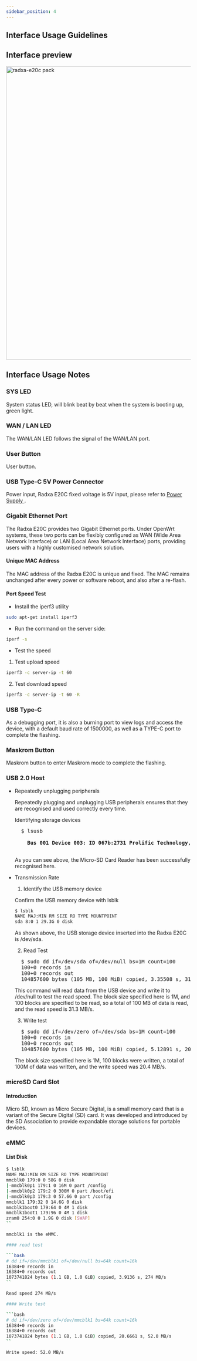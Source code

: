 ```yaml
---
sidebar_position: 4
---
```


## Interface Usage Guidelines

## Interface preview

<img src="/img/e/e20c/radxa-e20c-hardware-overview.webp" width="800" alt="radxa-e20c pack" />

## Interface Usage Notes

### SYS LED

System status LED, will blink beat by beat when the system is booting up, green light.

### WAN / LAN LED

The WAN/LAN LED follows the signal of the WAN/LAN port.

### User Button

User button.

### USB Type-C 5V Power Connector

Power input, Radxa E20C fixed voltage is 5V input, please refer to [Power Supply ](./power-supply).

### Gigabit Ethernet Port

The Radxa E20C provides two Gigabit Ethernet ports. Under OpenWrt systems, these two ports can be flexibly configured as WAN (Wide Area Network Interface) or LAN (Local Area Network Interface) ports, providing users with a highly customised network solution.

#### Unique MAC Address

The MAC address of the Radxa E20C is unique and fixed. The MAC remains unchanged after every power or software reboot, and also after a re-flash.

#### Port Speed Test

- Install the iperf3 utility

```bash
sudo apt-get install iperf3
```

- Run the command on the server side:

```bash
iperf -s
```

- Test the speed

1. Test upload speed

```bash
iperf3 -c server-ip -t 60
```

2. Test download speed

```bash
iperf3 -c server-ip -t 60 -R
```

### USB Type-C

As a debugging port, it is also a burning port to view logs and access the device, with a default baud rate of 1500000, as well as a TYPE-C port to complete the flashing.

### Maskrom Button

Maskrom button to enter Maskrom mode to complete the flashing.

### USB 2.0 Host

- Repeatedly unplugging peripherals

  Repeatedly plugging and unplugging USB peripherals ensures that they are recognised and used correctly every time.

  Identifying storage devices

  <pre>
    $ lsusb
    <strong>
      Bus 001 Device 003: ID 067b:2731 Prolific Technology, Inc. USB SD Card Reader
    </strong>
  </pre>

  As you can see above, the Micro-SD Card Reader has been successfully recognised here.

- Transmission Rate

  1. Identify the USB memory device

  Confirm the USB memory device with lsblk

  ```bash
  $ lsblk
  NAME MAJ:MIN RM SIZE RO TYPE MOUNTPOINT
  sda 8:0 1 29.3G 0 disk
  ```

  As shown above, the USB storage device inserted into the Radxa E20C is /dev/sda.

  2. Read Test

  <pre>
    $ sudo dd if=/dev/sda of=/dev/null bs=1M count=100
    100+0 records in
    100+0 records out
    104857600 bytes (105 MB, 100 MiB) copied, 3.35508 s, 31.3 MB/s
  </pre>

  This command will read data from the USB device and write it to /dev/null to test the read speed. The block size specified here is 1M, and 100 blocks are specified to be read, so a total of 100 MB of data is read, and the read speed is 31.3 MB/s.

  3. Write test

  <pre>
    $ sudo dd if=/dev/zero of=/dev/sda bs=1M count=100
    100+0 records in
    100+0 records out
    104857600 bytes (105 MB, 100 MiB) copied, 5.12891 s, 20.4 MB/s
  </pre>

  The block size specified here is 1M, 100 blocks were written, a total of 100M of data was written, and the write speed was 20.4 MB/s.

### microSD Card Slot

#### Introduction

Micro SD, known as Micro Secure Digital, is a small memory card that is a variant of the Secure Digital (SD) card. It was developed and introduced by the SD Association to provide expandable storage solutions for portable devices.

### eMMC

#### List Disk

````bash
$ lsblk
NAME MAJ:MIN RM SIZE RO TYPE MOUNTPOINT
mmcblk0 179:0 0 58G 0 disk
|-mmcblk0p1 179:1 0 16M 0 part /config
|-mmcblk0p2 179:2 0 300M 0 part /boot/efi
|-mmcblk0p3 179:3 0 57.6G 0 part /config
mmcblk1 179:32 0 14.6G 0 disk
mmcblk1boot0 179:64 0 4M 1 disk
mmcblk1boot1 179:96 0 4M 1 disk
zram0 254:0 0 1.9G 0 disk [SWAP]
``

mmcblk1 is the eMMC.

#### read test

```bash
# dd if=/dev/mmcblk1 of=/dev/null bs=64k count=16k
16384+0 records in
16384+0 records out
1073741824 bytes (1.1 GB, 1.0 GiB) copied, 3.9136 s, 274 MB/s
``

Read speed 274 MB/s

#### Write test

```bash
# dd if=/dev/zero of=/dev/mmcblk1 bs=64k count=16k
16384+0 records in
16384+0 records out
1073741824 bytes (1.1 GB, 1.0 GiB) copied, 20.6661 s, 52.0 MB/s
``

Write speed: 52.0 MB/s
````
